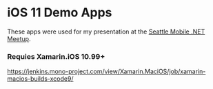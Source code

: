 # iOS 11 Demo Apps

These apps were used for my presentation at the [Seattle Mobile .NET Meetup](https://www.meetup.com/SeattleMobileDevelopers/).

### Requies Xamarin.iOS 10.99+

https://jenkins.mono-project.com/view/Xamarin.MaciOS/job/xamarin-macios-builds-xcode9/

